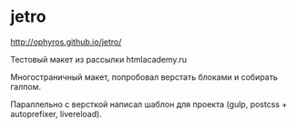 # jetro

http://ophyros.github.io/jetro/

Тестовый макет из рассылки htmlacademy.ru

Многостраничный макет, попробовал верстать блоками и собирать галпом.

Параллельно с версткой написал шаблон для проекта (gulp, postcss + autoprefixer, livereload).
